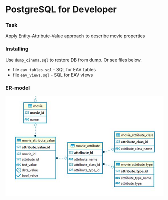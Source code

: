 # PostgreSQL for Developer

### Task

Apply Entity-Attribute-Value approach to describe movie properties

### Installing

Use `dump_cinema.sql` to restore DB from dump.
Or see files below.

* file `eav_tables.sql` - SQL for EAV tables
* file `eav_views.sql` - SQL for EAV views

### ER-model

![EAV_ER_Diagram](EAV_ER_Diagram.JPG)